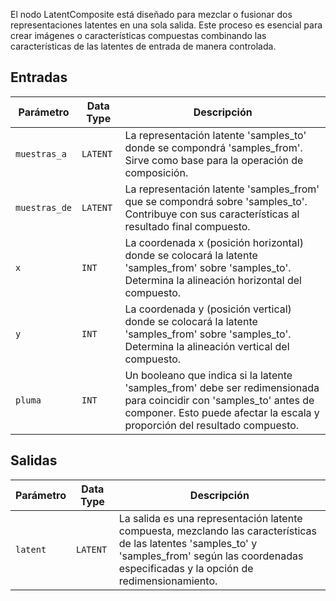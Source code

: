 El nodo LatentComposite está diseñado para mezclar o fusionar dos representaciones latentes en una sola salida. Este proceso es esencial para crear imágenes o características compuestas combinando las características de las latentes de entrada de manera controlada.

## Entradas

| Parámetro    | Data Type | Descripción |
|--------------|-------------|-------------|
| `muestras_a` | `LATENT`    | La representación latente 'samples_to' donde se compondrá 'samples_from'. Sirve como base para la operación de composición. |
| `muestras_de` | `LATENT` | La representación latente 'samples_from' que se compondrá sobre 'samples_to'. Contribuye con sus características al resultado final compuesto. |
| `x`          | `INT`      | La coordenada x (posición horizontal) donde se colocará la latente 'samples_from' sobre 'samples_to'. Determina la alineación horizontal del compuesto. |
| `y`          | `INT`      | La coordenada y (posición vertical) donde se colocará la latente 'samples_from' sobre 'samples_to'. Determina la alineación vertical del compuesto. |
| `pluma`    | `INT`      | Un booleano que indica si la latente 'samples_from' debe ser redimensionada para coincidir con 'samples_to' antes de componer. Esto puede afectar la escala y proporción del resultado compuesto. |

## Salidas

| Parámetro | Data Type | Descripción |
|-----------|-------------|-------------|
| `latent`  | `LATENT`    | La salida es una representación latente compuesta, mezclando las características de las latentes 'samples_to' y 'samples_from' según las coordenadas especificadas y la opción de redimensionamiento. |
